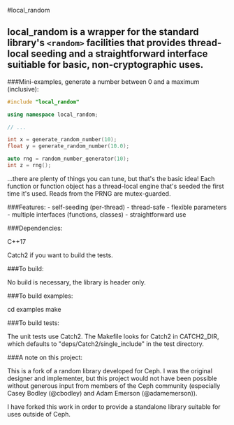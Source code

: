 #local_random 

**local_random** is a wrapper for the standard library's `<random>` facilities 
that provides thread-local seeding and a straightforward interface suitiable for
basic, non-cryptographic uses.
-------------

###Mini-examples, generate a number between 0 and a maximum (inclusive):

``` c++
#include "local_random"

using namespace local_random;

// ...

int x = generate_random_number(10);
float y = generate_random_number(10.0);

auto rng = random_number_generator(10);
int z = rng();
```

...there are plenty of things you can tune, but that's the basic idea! Each 
function or function object has a thread-local engine that's seeded the
first time it's used. Reads from the PRNG are mutex-guarded.

###Features:
	- self-seeding (per-thread)
	- thread-safe
	- flexible parameters
	- multiple interfaces (functions, classes)
	- straightforward use

###Dependencies:

C++17

Catch2 if you want to build the tests.

###To build:

No build is necessary, the library is header only.

###To build examples:

cd examples 
make

###To build tests:

The unit tests use Catch2. The Makefile looks for Catch2 in CATCH2_DIR, which
defaults to "deps/Catch2/single_include" in the test directory.

###A note on this project:

This is a fork of a random library developed for Ceph. I was the original designer
and implementer, but this project would not have been possible without generous 
input from members of the Ceph community (especially Casey Bodley (@cbodley) and 
Adam Emerson (@adamemerson)). 

I have forked this work in order to provide a standalone library suitable for uses 
outside of Ceph.
